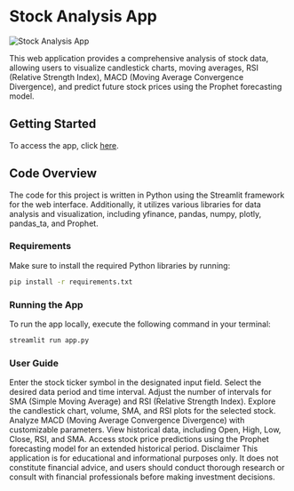 # Stock Analysis App

![Stock Analysis App](https://abhishekpandit98-stock-analysis-app-hnre6x.streamlit.app/)

This web application provides a comprehensive analysis of stock data, allowing users to visualize candlestick charts, moving averages, RSI (Relative Strength Index), MACD (Moving Average Convergence Divergence), and predict future stock prices using the Prophet forecasting model.

## Getting Started
To access the app, click [here](https://abhishekpandit98-stock-analysis-app-hnre6x.streamlit.app/).

## Code Overview
The code for this project is written in Python using the Streamlit framework for the web interface. Additionally, it utilizes various libraries for data analysis and visualization, including yfinance, pandas, numpy, plotly, pandas_ta, and Prophet.

### Requirements
Make sure to install the required Python libraries by running:

```bash
pip install -r requirements.txt
```
### Running the App
To run the app locally, execute the following command in your terminal:
```bash
streamlit run app.py
```

### User Guide
Enter the stock ticker symbol in the designated input field.
Select the desired data period and time interval.
Adjust the number of intervals for SMA (Simple Moving Average) and RSI (Relative Strength Index).
Explore the candlestick chart, volume, SMA, and RSI plots for the selected stock.
Analyze MACD (Moving Average Convergence Divergence) with customizable parameters.
View historical data, including Open, High, Low, Close, RSI, and SMA.
Access stock price predictions using the Prophet forecasting model for an extended historical period.
Disclaimer
This application is for educational and informational purposes only. It does not constitute financial advice, and users should conduct thorough research or consult with financial professionals before making investment decisions.
